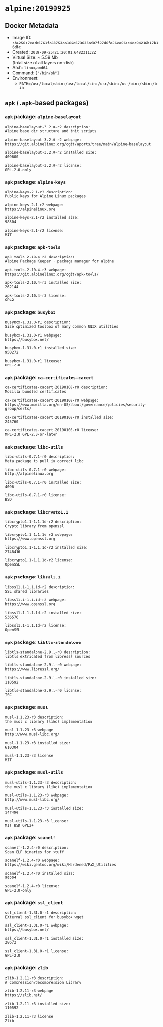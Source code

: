 # `alpine:20190925`

## Docker Metadata

- Image ID: `sha256:7eacb6761fa13753aa186e673635ad07f27d6fa26ca06de4ec04216b17b16dbc`
- Created: `2019-09-25T21:20:01.648231122Z`
- Virtual Size: ~ 5.59 Mb  
  (total size of all layers on-disk)
- Arch: `linux`/`amd64`
- Command: `["/bin/sh"]`
- Environment:
  - `PATH=/usr/local/sbin:/usr/local/bin:/usr/sbin:/usr/bin:/sbin:/bin`

## `apk` (`.apk`-based packages)

### `apk` package: `alpine-baselayout`

```console
alpine-baselayout-3.2.0-r2 description:
Alpine base dir structure and init scripts

alpine-baselayout-3.2.0-r2 webpage:
https://git.alpinelinux.org/cgit/aports/tree/main/alpine-baselayout

alpine-baselayout-3.2.0-r2 installed size:
409600

alpine-baselayout-3.2.0-r2 license:
GPL-2.0-only

```

### `apk` package: `alpine-keys`

```console
alpine-keys-2.1-r2 description:
Public keys for Alpine Linux packages

alpine-keys-2.1-r2 webpage:
https://alpinelinux.org

alpine-keys-2.1-r2 installed size:
98304

alpine-keys-2.1-r2 license:
MIT

```

### `apk` package: `apk-tools`

```console
apk-tools-2.10.4-r3 description:
Alpine Package Keeper - package manager for alpine

apk-tools-2.10.4-r3 webpage:
https://git.alpinelinux.org/cgit/apk-tools/

apk-tools-2.10.4-r3 installed size:
262144

apk-tools-2.10.4-r3 license:
GPL2

```

### `apk` package: `busybox`

```console
busybox-1.31.0-r1 description:
Size optimized toolbox of many common UNIX utilities

busybox-1.31.0-r1 webpage:
https://busybox.net/

busybox-1.31.0-r1 installed size:
950272

busybox-1.31.0-r1 license:
GPL-2.0

```

### `apk` package: `ca-certificates-cacert`

```console
ca-certificates-cacert-20190108-r0 description:
Mozilla bundled certificates

ca-certificates-cacert-20190108-r0 webpage:
https://www.mozilla.org/en-US/about/governance/policies/security-group/certs/

ca-certificates-cacert-20190108-r0 installed size:
245760

ca-certificates-cacert-20190108-r0 license:
MPL-2.0 GPL-2.0-or-later

```

### `apk` package: `libc-utils`

```console
libc-utils-0.7.1-r0 description:
Meta package to pull in correct libc

libc-utils-0.7.1-r0 webpage:
http://alpinelinux.org

libc-utils-0.7.1-r0 installed size:
4096

libc-utils-0.7.1-r0 license:
BSD

```

### `apk` package: `libcrypto1.1`

```console
libcrypto1.1-1.1.1d-r2 description:
Crypto library from openssl

libcrypto1.1-1.1.1d-r2 webpage:
https://www.openssl.org

libcrypto1.1-1.1.1d-r2 installed size:
2748416

libcrypto1.1-1.1.1d-r2 license:
OpenSSL

```

### `apk` package: `libssl1.1`

```console
libssl1.1-1.1.1d-r2 description:
SSL shared libraries

libssl1.1-1.1.1d-r2 webpage:
https://www.openssl.org

libssl1.1-1.1.1d-r2 installed size:
536576

libssl1.1-1.1.1d-r2 license:
OpenSSL

```

### `apk` package: `libtls-standalone`

```console
libtls-standalone-2.9.1-r0 description:
libtls extricated from libressl sources

libtls-standalone-2.9.1-r0 webpage:
https://www.libressl.org/

libtls-standalone-2.9.1-r0 installed size:
110592

libtls-standalone-2.9.1-r0 license:
ISC

```

### `apk` package: `musl`

```console
musl-1.1.23-r3 description:
the musl c library (libc) implementation

musl-1.1.23-r3 webpage:
http://www.musl-libc.org/

musl-1.1.23-r3 installed size:
610304

musl-1.1.23-r3 license:
MIT

```

### `apk` package: `musl-utils`

```console
musl-utils-1.1.23-r3 description:
the musl c library (libc) implementation

musl-utils-1.1.23-r3 webpage:
http://www.musl-libc.org/

musl-utils-1.1.23-r3 installed size:
147456

musl-utils-1.1.23-r3 license:
MIT BSD GPL2+

```

### `apk` package: `scanelf`

```console
scanelf-1.2.4-r0 description:
Scan ELF binaries for stuff

scanelf-1.2.4-r0 webpage:
https://wiki.gentoo.org/wiki/Hardened/PaX_Utilities

scanelf-1.2.4-r0 installed size:
98304

scanelf-1.2.4-r0 license:
GPL-2.0-only

```

### `apk` package: `ssl_client`

```console
ssl_client-1.31.0-r1 description:
EXternal ssl_client for busybox wget

ssl_client-1.31.0-r1 webpage:
https://busybox.net/

ssl_client-1.31.0-r1 installed size:
28672

ssl_client-1.31.0-r1 license:
GPL-2.0

```

### `apk` package: `zlib`

```console
zlib-1.2.11-r3 description:
A compression/decompression Library

zlib-1.2.11-r3 webpage:
https://zlib.net/

zlib-1.2.11-r3 installed size:
110592

zlib-1.2.11-r3 license:
Zlib

```
